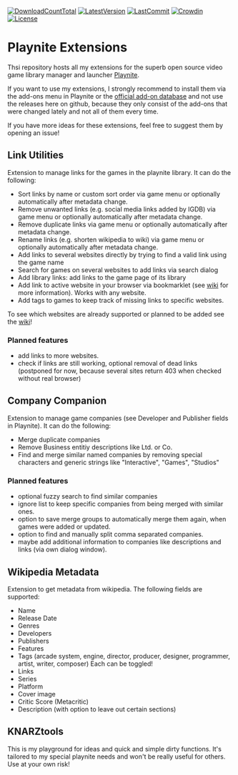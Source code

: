 [![DownloadCountTotal](https://img.shields.io/github/downloads/HerrKnarz/Playnite-Extensions/total?style=flat)](https://github.com/HerrKnarz/Playnite-Extensions/archive/refs/heads/master.zip)
[![LatestVersion](https://img.shields.io/github/v/release/HerrKnarz/Playnite-Extensions?include_prereleases&style=flat)](https://github.com/HerrKnarz/Playnite-Extensions/releases)
[![LastCommit](https://img.shields.io/github/last-commit/HerrKnarz/Playnite-Extensions?style=flat)](https://github.com/HerrKnarz/Playnite-Extensions/commits/master)
[![Crowdin](https://badges.crowdin.net/playnite-extension-linkutiliti/localized.svg)](https://crowdin.com/project/playnite-extension-linkutiliti)
[![License](https://img.shields.io/github/license/HerrKnarz/Playnite-Extensions?style=flat)](https://github.com/HerrKnarz/Playnite-Extensions/blob/master/LICENSE.txt)

# Playnite Extensions

Thsi repository hosts all my extensions for the superb open source video game library manager and launcher [Playnite](http://playnite.link/).

If you want to use my extensions, I strongly recommend to install them via the add-ons menu in Playnite or the [official add-on database](https://playnite.link/addons.html) and not use the releases here on github, because they only consist of the add-ons that were changed lately and not all of them every time. 

If you have more ideas for these extensions, feel free to suggest them by opening an issue!

## Link Utilities

Extension to manage links for the games in the playnite library. It can do the following:

- Sort links by name or custom sort order via game menu or optionally automatically after metadata change.
- Remove unwanted links (e.g. social media links added by IGDB) via game menu or optionally automatically after metadata change.
- Remove duplicate links via game menu or optionally automatically after metadata change.
- Rename links (e.g. shorten wikipedia to wiki) via game menu or optionally automatically after metadata change.
- Add links to several websites directly by trying to find a valid link using the game name
- Search for games on several websites to add links via search dialog
- Add library links: add links to the game page of its library
- Add link to active website in your browser via bookmarklet (see [wiki](https://github.com/HerrKnarz/Playnite-Extensions/wiki/Link-Utilities:-URL-handler-and-bookmarklet) for more information). Works with any website.
- Add tags to games to keep track of missing links to specific websites.

To see which websites are already supported or planned to be added see the [wiki](https://github.com/HerrKnarz/Playnite-Extensions/wiki/Link-Utilities:-Supported-websites-for-add-&-search-function)!

### Planned features
- add links to more websites.
- check if links are still working, optional removal of dead links (postponed for now, because several sites return 403 when checked without real browser)

## Company Companion

Extension to manage game companies (see Developer and Publisher fields in Playnite). It can do the following:

- Merge duplicate companies
- Remove Business entitiy descriptions like Ltd. or Co.
- Find and merge similar named companies by removing special characters and generic strings like "Interactive", "Games", "Studios"

### Planned features
- optional fuzzy search to find similar companies
- ignore list to keep specific companies from being merged with similar ones.
- option to save merge groups to automatically merge them again, when games were added or updated.
- option to find and manually split comma separated companies.
- maybe add additional information to companies like descriptions and links (via own dialog window).

## Wikipedia Metadata

Extension to get metadata from wikipedia. The following fields are supported:

- Name
- Release Date
- Genres
- Developers
- Publishers
- Features
- Tags (arcade system, engine, director, producer, designer, programmer, artist, writer, composer) Each can be toggled!
- Links
- Series
- Platform
- Cover image
- Critic Score (Metacritic)
- Description (with option to leave out certain sections)

## KNARZtools

This is my playground for ideas and quick and simple dirty functions. It's tailored to my special playnite needs and won't be really useful for others. Use at your own risk!
